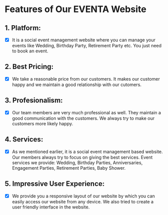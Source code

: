 # Features of Our EVENTA Website
## 1. Platform: 
- [x] It is a social event management website where you can manage your events like Wedding, Birthday Party, Retirement Party etc. You just need to book an event.
## 2. Best Pricing:
- [x] We take a reasonable price from our customers. It makes our customer happy and we maintain a good relationship with our cutomers.
## 3. Profesionalism:
- [x] Our team members are very much professional as well. They maintain a good communication with the customers. We always try to make our customers more likely happy. 
## 4. Services:
- [x] As we mentioned earlier, it is a social event management based website. Our members always try to focus on giving the best services. Event services we provide: Wedding, Birthday Parties, Anniversaries, Engagement Parties, Retirement Parties, Baby Shower.   
## 5. Impressive User Experience:
- [x] We provide you a responsive layout of our website by which you can easily access our website from any device. We also tried to create a user friendly interface in the website. 
